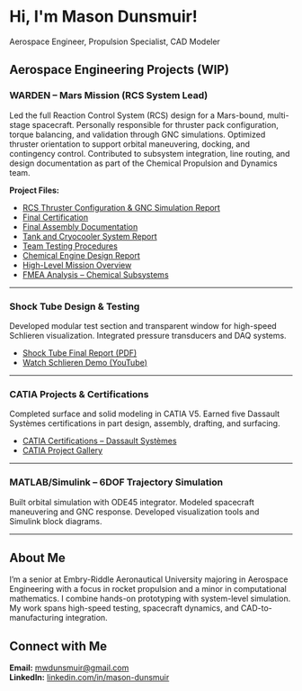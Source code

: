 # Hi, I'm Mason Dunsmuir!  
Aerospace Engineer, Propulsion Specialist, CAD Modeler

## Aerospace Engineering Projects (WIP)

### WARDEN – Mars Mission (RCS System Lead)

Led the full Reaction Control System (RCS) design for a Mars-bound, multi-stage spacecraft. Personally responsible for thruster pack configuration, torque balancing, and validation through GNC simulations. Optimized thruster orientation to support orbital maneuvering, docking, and contingency control. Contributed to subsystem integration, line routing, and design documentation as part of the Chemical Propulsion and Dynamics team.

**Project Files:**
- [RCS Thruster Configuration & GNC Simulation Report](WARDEN_RCS_System_Report.pdf)
- [Final Certification](Final_Certification.pdf)
- [Final Assembly Documentation](Final_Assembly_Report.pdf)
- [Tank and Cryocooler System Report](Tank_and_Cryocooler_System_Report.pdf)
- [Team Testing Procedures](Chemical_Team_Testing_Procedures_Documentation.pdf)
- [Chemical Engine Design Report](Chemical_Engine_System_Report.pdf)
- [High-Level Mission Overview](High-Level_Mission_Report.pdf)
- [FMEA Analysis – Chemical Subsystems](ChemicalFMEA.pdf)

---

### Shock Tube Design & Testing

Developed modular test section and transparent window for high-speed Schlieren visualization. Integrated pressure transducers and DAQ systems.

- [Shock Tube Final Report (PDF)](Shock_Tube_Final_Report.pdf)  
- [Watch Schlieren Demo (YouTube)](https://youtu.be/UaHGwScwaRw)

---

### CATIA Projects & Certifications

Completed surface and solid modeling in CATIA V5. Earned five Dassault Systèmes certifications in part design, assembly, drafting, and surfacing.

- [CATIA Certifications – Dassault Systèmes](Catia.Certs.2025.pdf)
- [CATIA Project Gallery](#)

---

### MATLAB/Simulink – 6DOF Trajectory Simulation

Built orbital simulation with ODE45 integrator. Modeled spacecraft maneuvering and GNC response. Developed visualization tools and Simulink block diagrams.

---

## About Me

I’m a senior at Embry-Riddle Aeronautical University majoring in Aerospace Engineering with a focus in rocket propulsion and a minor in computational mathematics. I combine hands-on prototyping with system-level simulation. My work spans high-speed testing, spacecraft dynamics, and CAD-to-manufacturing integration.

## Connect with Me

**Email:** [mwdunsmuir@gmail.com](mailto:mwdunsmuir@gmail.com)  
**LinkedIn:** [linkedin.com/in/mason-dunsmuir](https://www.linkedin.com/in/mason-dunsmuir)

